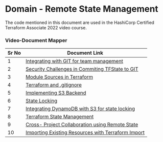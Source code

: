 # Domain - Remote State Management

The code mentioned in this document are used in the HashiCorp Certified Terraform Associate 2022 video course.


### Video-Document Mapper


| Sr No | Document Link |
| ------ | ------ |
| 1 | [Integrating with GIT for team management][PlDa] |
| 2 | [Security Challenges in Commiting TFState to GIT][PlDb] |
| 3 | [Module Sources in Terraform][PlDc] |
| 4 | [Terraform and .gitignore][PlDd] |
| 5 | [Implementing S3 Backend][PlDe] |
| 6 | [State Locking][PlDf] |
| 7 | [Integrating DynamoDB with S3 for state locking][PlDg] |
| 8 | [Terraform State Management][PlDh] | |
| 9 | [Cross- Project Collaboration using Remote State][PlDi]
| 10 | [Importing Existing Resources with Terraform Import][PlDj]


   [PlDa]: <./git-integration.md>   
   [PlDb]: <./myrepo>
  [PlDc]: <./demofile.md>
  [PlDd]: <./tf-gitignore.md>
   [PlDe]: <./remote-backend>
   [PlDf]: <./sleep.tf>
   [PlDg]: <./s3-state-lock.tf>
   [PlDh]: <./state-management.md>
   [PlDi]: <./remote-states>
   [PlDj]: <./tf-import.md>
